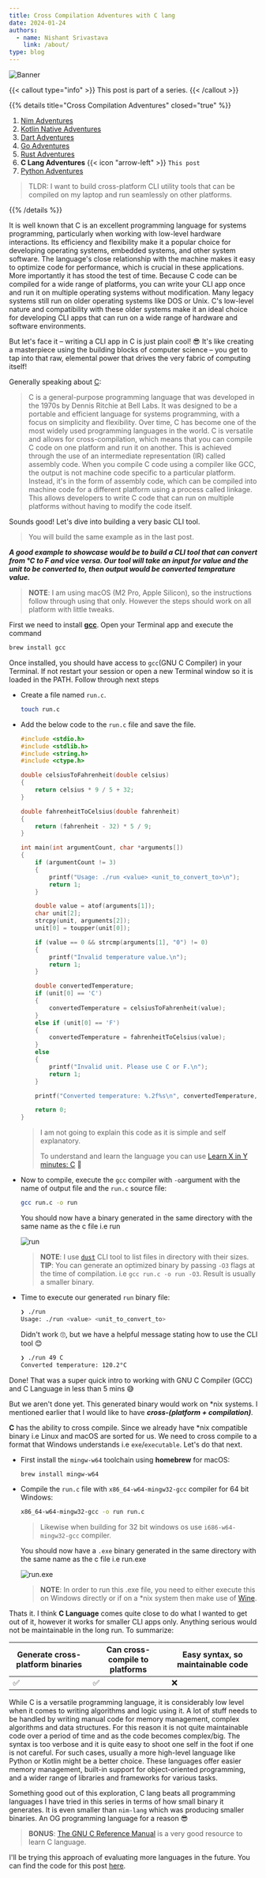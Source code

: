 ```yaml
---
title: Cross Compilation Adventures with C lang
date: 2024-01-24
authors:
  - name: Nishant Srivastava
    link: /about/
type: blog
---
```


![Banner](img/cross-compilation-adventures-c/banner.png)

<!--more-->

{{< callout type="info" >}}
This post is part of a series.
{{< /callout >}}

{{% details title="Cross Compilation Adventures" closed="true" %}}

1. [Nim Adventures](/blog/cross-compilation-adventures/cross-compilation-adventures-nim/)
2. [Kotlin Native Adventures](/blog/cross-compilation-adventures/cross-compilation-adventures-kotlin-native/)
3. [Dart Adventures](/blog/cross-compilation-adventures/cross-compilation-adventures-with-dart/)
4. [Go Adventures](/blog/cross-compilation-adventures/cross-compilation-adventures-go/)
5. [Rust Adventures](/blog/cross-compilation-adventures/cross-compilation-adventures-rust/)
6. **C Lang Adventures** {{< icon "arrow-left" >}} `This post`
7. [Python Adventures](/blog/cross-compilation-adventures/cross-compilation-adventures-python/)

> TLDR: I want to build cross-platform CLI utility tools that can be compiled on my laptop and run seamlessly on other platforms.

{{% /details %}}

It is well known that C is an excellent programming language for systems programming, particularly when working with low-level hardware interactions. Its efficiency and flexibility make it a popular choice for developing operating systems, embedded systems, and other system software. The language's close relationship with the machine makes it easy to optimize code for performance, which is crucial in these applications. More importantly it has stood the test of time. Because C code can be compiled for a wide range of platforms, you can write your CLI app once and run it on multiple operating systems without modification. Many legacy systems still run on older operating systems like DOS or Unix. C's low-level nature and compatibility with these older systems make it an ideal choice for developing CLI apps that can run on a wide range of hardware and software environments.

But let's face it – writing a CLI app in C is just plain cool! 😎 It's like creating a masterpiece using the building blocks of computer science – you get to tap into that raw, elemental power that drives the very fabric of computing itself!

Generally speaking about [C](https://www.cprogramming.com/tutorial/c-tutorial.html):

> C is a general-purpose programming language that was developed in the 1970s by Dennis Ritchie at Bell Labs. It was designed to be a portable and efficient language for systems programming, with a focus on simplicity and flexibility. Over time, C has become one of the most widely used programming languages in the world.
> C is versatile and allows for cross-compilation, which means that you can compile C code on one platform and run it on another. This is achieved through the use of an intermediate representation (IR) called assembly code. When you compile C code using a compiler like GCC, the output is not machine code specific to a particular platform. Instead, it's in the form of assembly code, which can be compiled into machine code for a different platform using a process called linkage. This allows developers to write C code that can run on multiple platforms without having to modify the code itself.

Sounds good! Let's dive into building a very basic CLI tool.

> You will build the same example as in the last post.

**_A good example to showcase would be to build a CLI tool that can convert from °C to F and vice versa. Our tool will take an input for value and the unit to be converted to, then output would be converted temprature value._**

> **NOTE**: I am using macOS (M2 Pro, Apple Silicon), so the instructions follow through using that only. However the steps should work on all platform with little tweaks.

First we need to install [**gcc**](https://formulae.brew.sh/formula/gcc). Open your Terminal app and execute the command

```sh
brew install gcc
```

Once installed, you should have access to `gcc`(GNU C Compiler) in your Terminal. If not restart your session or open a new Terminal window so it is loaded in the PATH. Follow through next steps

- Create a file named `run.c`.

  ```sh
  touch run.c
  ```

- Add the below code to the `run.c` file and save the file.

  ```c
  #include <stdio.h>
  #include <stdlib.h>
  #include <string.h>
  #include <ctype.h>

  double celsiusToFahrenheit(double celsius)
  {
      return celsius * 9 / 5 + 32;
  }

  double fahrenheitToCelsius(double fahrenheit)
  {
      return (fahrenheit - 32) * 5 / 9;
  }

  int main(int argumentCount, char *arguments[])
  {
      if (argumentCount != 3)
      {
          printf("Usage: ./run <value> <unit_to_convert_to>\n");
          return 1;
      }

      double value = atof(arguments[1]);
      char unit[2];
      strcpy(unit, arguments[2]);
      unit[0] = toupper(unit[0]);

      if (value == 0 && strcmp(arguments[1], "0") != 0)
      {
          printf("Invalid temperature value.\n");
          return 1;
      }

      double convertedTemperature;
      if (unit[0] == 'C')
      {
          convertedTemperature = celsiusToFahrenheit(value);
      }
      else if (unit[0] == 'F')
      {
          convertedTemperature = fahrenheitToCelsius(value);
      }
      else
      {
          printf("Invalid unit. Please use C or F.\n");
          return 1;
      }

      printf("Converted temperature: %.2f%s\n", convertedTemperature, (unit[0] == 'C') ? " °F" : " °C");

      return 0;
  }
  ```

  > I am not going to explain this code as it is simple and self explanatory.
  >
  > To understand and learn the language you can use [Learn X in Y minutes: C](https://learnxinyminutes.com/docs/c/) 🚀

- Now to compile, execute the `gcc` compiler with `-o`argument with the name of output file and the `run.c` source file:

  ```sh
  gcc run.c -o run
  ```

  You should now have a binary generated in the same directory with the same name as the c file i.e run

  ![run](img/cross-compilation-adventures-c/img_1.png)

  > **NOTE**: I use [`dust`](https://github.com/bootandy/dust) CLI tool to list files in directory with their sizes.
  > **TIP**: You can generate an optimized binary by passing `-O3` flags at the time of compilation. i.e `gcc run.c -o run -O3`. Result is usually a smaller binary.

- Time to execute our generated `run` binary file:

  ```sh
  ❯ ./run
  Usage: ./run <value> <unit_to_convert_to>
  ```

  Didn't work 🙄, but we have a helpful message stating how to use the CLI tool 😊

  ```sh
  ❯ ./run 49 C
  Converted temperature: 120.2°C
  ```

Done! That was a super quick intro to working with GNU C Compiler (GCC) and C Language in less than 5 mins 😅

But we aren't done yet. This generated binary would work on \*nix systems. I mentioned earlier that I would like to have **_cross-(platform + compilation)_**.

**C** has the ability to cross compile. Since we already have \*nix compatible binary i.e Linux and macOS are sorted for us. We need to cross compile to a format that Windows understands i.e `exe`/`executable`. Let's do that next.

- First install the `mingw-w64` toolchain using **homebrew** for macOS:

  ```sh
  brew install mingw-w64
  ```

- Compile the `run.c` file with `x86_64-w64-mingw32-gcc` compiler for 64 bit Windows:

  ```sh
  x86_64-w64-mingw32-gcc -o run run.c
  ```

  > Likewise when building for 32 bit windows os use `i686-w64-mingw32-gcc` compiler.

  You should now have a `.exe` binary generated in the same directory with the same name as the c file i.e run.exe

  ![run.exe](img/cross-compilation-adventures-c/img_2.png)

  > **NOTE**: In order to run this .exe file, you need to either execute this on Windows directly or if on a \*nix system then make use of [Wine](https://www.winehq.org/).

Thats it. I think **C Language** comes quite close to do what I wanted to get out of it, however it works for smaller CLI apps only. Anything serious would not be maintainable in the long run. To summarize:

| Generate cross-platform binaries | Can cross-compile to platforms | Easy syntax, so maintainable code |
| -------------------------------- | ------------------------------ | --------------------------------- |
| ✅                               | ✅                             | ❌                                |

While C is a versatile programming language, it is considerably low level when it comes to writing algorithms and logic using it. A lot of stuff needs to be handled by writing manual code for memory management, complex algorithms and data structures. For this reason it is not quite maintainable code over a period of time and as the code becomes complex/big. The syntax is too verbose and it is quite easy to shoot one self in the foot if one is not careful. For such cases, usually a more high-level language like Python or Kotlin might be a better choice. These languages offer easier memory management, built-in support for object-oriented programming, and a wider range of libraries and frameworks for various tasks.

Something good out of this exploration, C lang beats all programming languages I have tried in this series in terms of how small binary it generates. It is even smaller than `nim-lang` which was producing smaller binaries. An OG programming language for a reason 😎

> **BONUS**: [The GNU C Reference Manual](https://www.gnu.org/software/gnu-c-manual/gnu-c-manual.html) is a very good resource to learn C language.

I'll be trying this approach of evaluating more languages in the future. You can find the code for this post [here](https://github.com/nisrulz/cross-compilation-adventures/tree/master/c-lang).
